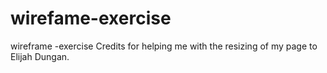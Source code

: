 # wirefame-exercise
wireframe -exercise
Credits for helping me with the resizing of my page to Elijah Dungan.